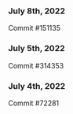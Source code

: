 ### July 8th, 2022

Commit #151135

### July 5th, 2022

Commit #314353


### July 4th, 2022

Commit #72281
